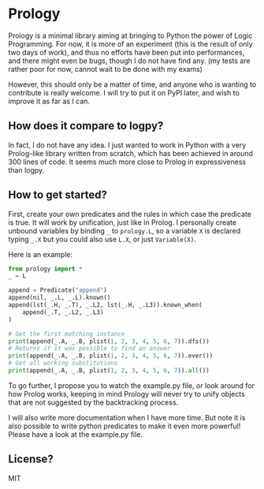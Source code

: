 # Prology

Prology is a minimal library aiming at bringing to Python the power of Logic Programming. For now, it is more of an experiment (this is the result of only two days of work), and thus no efforts have been put into performances, and there might even be bugs, though I do not have find any. (my tests are rather poor for now, cannot wait to be done with my exams)

However, this should only be a matter of time, and anyone who is wanting to contribute is really welcome. I will try to put it on PyPI later, and wish to improve it as far as I can.

## How does it compare to logpy?

In fact, I do not have any idea. I just wanted to work in Python with a very Prolog-like library written from scratch, which has been achieved in around 300 lines of code. It seems much more close to Prolog in expressiveness than logpy.

## How to get started?
First, create your own predicates and the rules in which case the predicate is true. It will work by unification, just like in Prolog. I personally create unbound variables by binding `_` to `prology.L`, so a variable `X` is declared typing `_.X` but you could also use `L.X`, or just `Variable(X)`.

Here is an example:


```python
from prology import *
_ = L

append = Predicate("append")
append(nil, _.L, _.L).known()
append(lst(_.H, _.T), _.L2, lst(_.H, _.L3)).known_when(
    append(_.T, _.L2, _.L3)
)

# Get the first matching instance
print(append(_.A, _.B, plist(1, 2, 3, 4, 5, 6, 7)).dfs())
# Returns if it was possible to find an answer
print(append(_.A, _.B, plist(1, 2, 3, 4, 5, 6, 7)).ever())
# Get all working substitutions
print(append(_.A, _.B, plist(1, 2, 3, 4, 5, 6, 7)).all())
```

To go further, I propose you to watch the example.py file, or look around for how Prolog works, keeping in mind Prology will never try to unify objects that are not suggested by the backtracking process.

I will also write more documentation when I have more time. But note it is also possible to write python predicates to make it even more powerful! Please have a look at the example.py file.

## License?

MIT
